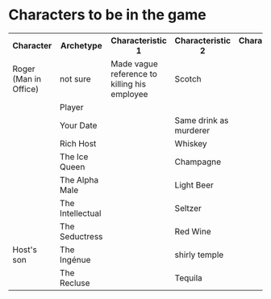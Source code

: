 # Characters to be in the game

<html>
<body>

<table style="width:100%">
  <tr>
    <th>Character</th>
    <th>Archetype</th>
    <th>Characteristic 1</th>
    <th>Characteristic 2</th>
    <th>Characteristic 3</th>
    <th>Characteristic 4</th>
    <th>Murderer Posibility?</th>
  </tr>
  <tr>
    <td> Roger (Man in Office)</td>
    <td>not sure</td>
    <td>Made vague reference to killing his employee</td>
    <td>Scotch</td>
    <td></td>
    <td></td>
    <td></td>
  </tr>
  <tr>
    <td></td>
    <td> Player </td>
    <td></td>
    <td></td>
    <td></td>
    <td></td>
  </tr>
  <tr>
    <td></td>
    <td> Your Date </td>
    <td></td>
    <td>Same drink as murderer</td>
    <td></td>
    <td></td>
    <td>Path A</td>
  </tr>
  <tr>
    <td></td>
    <td> Rich Host</td>
    <td></td>
    <td>Whiskey</td>
    <td></td>
    <td></td>
    <td>Path B</td>
  </tr>
  <tr>
    <td></td>
    <td> The Ice Queen </td>
    <td></td>
    <td>Champagne</td>
    <td></td>
    <td></td>
    <td>Path C</td>
  </tr>
  <tr>
    <td></td>
    <td> The Alpha Male </td>
    <td></td>
    <td>Light Beer</td>
    <td></td>
    <td></td>
    <td></td>
  </tr>
  <tr>
    <td></td>
    <td> The Intellectual </td>
    <td></td>
    <td>Seltzer</td>
    <td></td>
    <td></td>
    <td></td>
  </tr>
  <tr>
    <td></td>
    <td> The Seductress </td>
    <td></td>
    <td>Red Wine</td>
    <td></td>
    <td></td>
    <td>Path D</td>
  </tr>
  <tr>
    <td>Host's son</td>
    <td> The Ingénue </td>
    <td></td>
    <td>shirly temple</td>
    <td></td>
    <td></td>
    <td>Path E</td>
  </tr>
  <tr>
    <td></td>
    <td> The Recluse </td>
    <td></td>
    <td>Tequila</td>
    <td></td>
    <td></td>
    <td></td>
  </tr>
</table>

</body>
</html>
